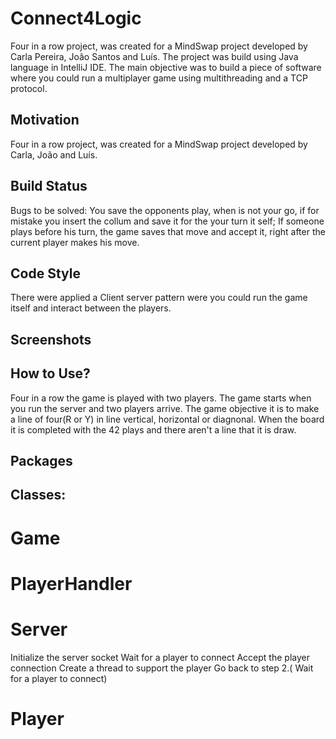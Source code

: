 # Connect4Logic

Four in a row project, was created for a MindSwap project developed by Carla Pereira, João Santos and Luís.
The project was build using Java language in IntelliJ IDE.
The main objective was to build a piece of software where you could run a multiplayer game using multithreading and a TCP protocol.

## Motivation

Four in a row project, was created for a MindSwap project developed by Carla, João and Luís.

## Build Status

Bugs to be solved:
You save the opponents play, when is not your go, if for mistake you insert the collum and save it for the your turn it self;
If someone plays before his turn, the game saves that move and accept it, right after the current player makes his move.


## Code Style
There were applied a Client server pattern were you could run the game itself and interact between the players.

## Screenshots



## How to Use?

Four in a row the game is played with two players. The game starts when you run the server and two players arrive.
The game objective it is to make a line of four(R or Y) in line vertical, horizontal or diagnonal.
When the board it is completed with the 42 plays and there aren't a line that it is draw.

## Packages

## Classes:
# Game

# PlayerHandler
# Server
Initialize the server socket
Wait for a player to connect
Accept the player connection
Create a thread to support the player
Go back to step 2.( Wait for a player to connect)
# Player

